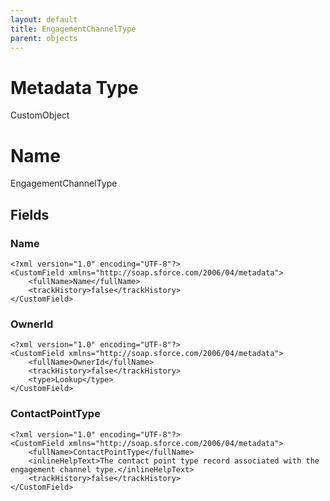 ```yaml
---
layout: default
title: EngagementChannelType
parent: objects
---
```

# Metadata Type
CustomObject

# Name
EngagementChannelType
## Fields
### Name

```
<?xml version="1.0" encoding="UTF-8"?>
<CustomField xmlns="http://soap.sforce.com/2006/04/metadata">
    <fullName>Name</fullName>
    <trackHistory>false</trackHistory>
</CustomField>
```
### OwnerId

```
<?xml version="1.0" encoding="UTF-8"?>
<CustomField xmlns="http://soap.sforce.com/2006/04/metadata">
    <fullName>OwnerId</fullName>
    <trackHistory>false</trackHistory>
    <type>Lookup</type>
</CustomField>
```
### ContactPointType

```
<?xml version="1.0" encoding="UTF-8"?>
<CustomField xmlns="http://soap.sforce.com/2006/04/metadata">
    <fullName>ContactPointType</fullName>
    <inlineHelpText>The contact point type record associated with the engagement channel type.</inlineHelpText>
    <trackHistory>false</trackHistory>
</CustomField>
```

